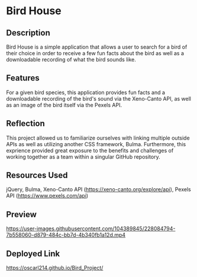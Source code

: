 # Bird House

## Description
Bird House is a simple application that allows a user to search for a bird of their choice in order to receive a few fun facts about the bird as well as a downloadable recording of what the bird sounds like.

## Features

For a given bird species, this application provides fun facts and a downloadable recording of the bird's sound via the Xeno-Canto API, as well as an image of the bird itself via the Pexels API.

## Reflection

This project allowed us to familiarize ourselves with linking multiple outside APIs as well as utilizing another CSS framework, Bulma. Furthermore, this exprience provided great exposure to the benefits and challenges of working together as a team within a singular GitHub repository.

## Resources Used

jQuery, Bulma, Xeno-Canto API (https://xeno-canto.org/explore/api), Pexels API (https://www.pexels.com/api)

## Preview


https://user-images.githubusercontent.com/104389845/228084794-7b558060-d879-484c-bb7d-4b340fb1a12d.mp4


## Deployed Link

https://oscarl214.github.io/Bird_Project/
